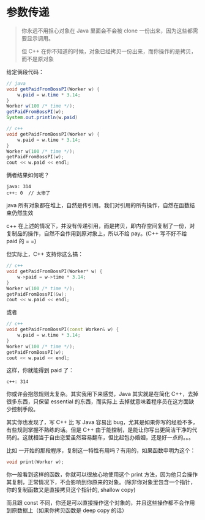 # 参数传递

> 你永远不用担心对象在 Java 里面会不会被 clone 一份出来，因为这些都需要显示调用。
>
> 但 C++ 在你不知道的时候，对象已经拷贝一份出来，而你操作的是拷贝，而不是原对象

给定俩段代码：

```java
// java
void getPaidFromBossPI(Worker w) {
    w.paid = w.time * 3.14;
}
Worker w(100 /* time */);
getPaidFromBossPI(w);
System.out.println(w.paid)
```

```c++
// c++
void getPaidFromBossPI(Worker w) {
    w.paid = w.time * 3.14;
}
Worker w(100 /* time */);
getPaidFromBossPI(w);
cout << w.paid << endl;
```

俩者结果如何呢？

```
java: 314
c++: 0  // 太惨了
```

java 所有对象都在堆上，自然是传引用。我们对引用的所有操作，自然在函数结束仍然生效

c++ 在上述的情况下，并没有传递引用，而是拷贝，即内存空间复制了一份，对复制品的操作，自然不会作用到原对象上，所以不给 pay。(C++ 写不好不给 paid 的  = =)

但实际上，C++ 支持你这么搞：

```c++
// c++
void getPaidFromBossPI(Worker* w) {
    w->paid = w->time * 3.14;
}
Worker w(100 /* time */);
getPaidFromBossPI(&w);
cout << w.paid << endl;
```

或者

```c++
// c++
void getPaidFromBossPI(const Worker& w) {
    w.paid = w.time * 3.14;
}
Worker w(100 /* time */);
getPaidFromBossPI(w);
cout << w.paid << endl;
```

这样，你就能得到 paid 了：

```
c++: 314
```

你或许会抱怨规则太复杂。其实我用下来感觉，Java 其实就是在简化 C++，去掉很多东西，只保留 essential 的东西，而实际上 去掉就意味着程序员在这方面缺少控制手段。

其实你也发现了，写 C++ 比 写 Java 容易出 bug，尤其是如果你写的经验不多，有些规则掌握不熟练的话。但是 C++ 由于能控制，是能让你写出更简洁干净的代码的。这就相当于自由恋爱虽然容易翻车，但比起包办婚姻，还是好一点的。。。

比如 一开始的那段程序，复制这一特性有用吗？有用的，如果函数申明为这个：

```c++
void print(Worker w);
```

你一般看到这样的函数，你就可以很放心地使用这个 print 方法，因为他只会操作其复制，正常情况下，不会影响到你原来的对象。(除非你对象里包含一个指针，你的复制函数又是直接拷贝这个指针的, shallow copy)

而且跟 const 不同，你还是可以直接操作这个对象的，并且这些操作都不会作用到原数据上（如果你拷贝函数是 deep copy 的话）